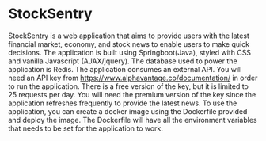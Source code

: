 # StockSentry
StockSentry is a web application that aims to provide users with the latest financial market, economy, and stock news to enable users to make quick decisions.
The application is built using Springboot(Java), styled with CSS and vanilla Javascript (AJAX/jquery). The database used to power the application is Redis.
The application consumes an external API. You will need an API key from https://www.alphavantage.co/documentation/ in order to run the application. There is a free version of the key, but it is limited to 25 requests per day. You will need the premium version of the key since the application refreshes frequently to provide the latest news.
To use the application, you can create a docker image using the Dockerfile provided and deploy the image. The Dockerfile will have all the environment variables that needs to be set for the application to work.
